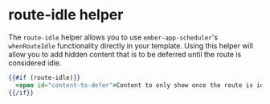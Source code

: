 # route-idle helper

The `route-idle` helper allows you to use `ember-app-scheduler`'s `whenRouteIdle` functionality directly in your template. Using this helper will allow you to add hidden content that is to be deferred until the route is considered idle.

```hbs
{{#if (route-idle)}}
  <span id="content-to-defer">Content to only show once the route is idle</span>
{{/if}}
```
